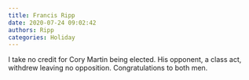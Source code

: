 ```yaml
---
title: Francis Ripp
date: 2020-07-24 09:02:42
authors: Ripp
categories: Holiday
---
```


 I take no credit for Cory Martin being elected. His opponent, a class act, withdrew leaving no opposition. Congratulations to both men.